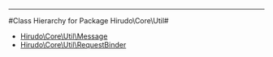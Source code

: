 - - -

#Class Hierarchy for Package Hirudo\Core\Util#<ul>
<li><a href="https://github.com/JeyDotC/Hirudo-docs/blob/master/hirudo/core/util/Message.md">Hirudo\Core\Util\Message</a></li>
<li><a href="https://github.com/JeyDotC/Hirudo-docs/blob/master/hirudo/core/util/RequestBinder.md">Hirudo\Core\Util\RequestBinder</a></li>
</ul>
